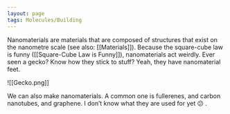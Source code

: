 ```yaml
---
layout: page
tags: Molecules/Building 
---
```


Nanomaterials are materials that are composed of structures that exist on the nanometre scale (see also: [[Materials]]). Because the square-cube law is funny ([[Square-Cube Law is Funny]]), nanomaterials act weirdly. Ever seen a gecko? Know how they stick to stuff? Yeah, they have nanomaterial feet.

![[Gecko.png]]

We can also make nanomaterials. A common one is fullerenes, and carbon nanotubes, and graphene. I don’t know what they are used for yet 😕 .